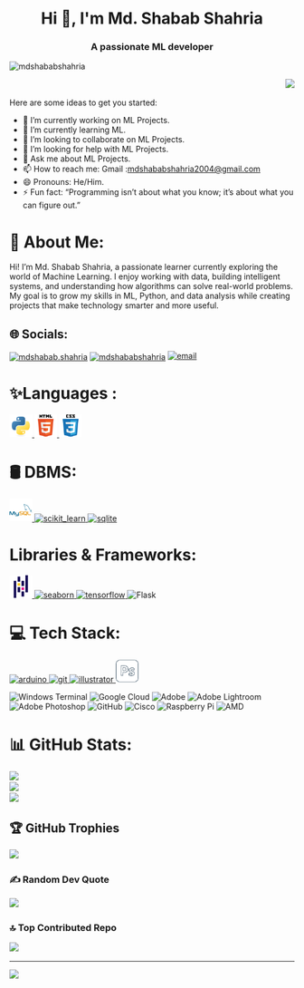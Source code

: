 <h1 align="center">Hi 👋, I'm Md. Shabab Shahria</h1>
<h3 align="center">A passionate ML developer</h3>
<p align="left"> <img src="https://komarev.com/ghpvc/?username=mdshababshahria&label=Profile%20views&color=0e75b6&style=flat" alt="mdshababshahria" /> </p>
<p align="right"> <img src="https://media.giphy.com/media/v1.Y2lkPTc5MGI3NjExZTd4cXB5eWk5MjQ0aHk4dXM5MzM2OGt0M2J1Z3RmajVzOG5kdGRxcCZlcD12MV9naWZzX3NlYXJjaCZjdD1n/HscDLzkO8EOTmgkhQP/giphy.gif" /> </p>


 Here are some ideas to get you started:

- 🔭 I’m currently working on ML Projects.
- 🌱 I’m currently learning ML.
- 👯 I’m looking to collaborate on ML Projects.
- 🤔 I’m looking for help with ML Projects.
- 💬 Ask me about ML Projects.
- 📫 How to reach me: Gmail :mdshababshahria2004@gmail.com
- 😄 Pronouns: He/Him.
- ⚡ Fun fact: “Programming isn’t about what you know; it’s about what you can figure out.”

# 💫 About Me:
Hi! I’m Md. Shabab Shahria, a passionate learner currently exploring the world of Machine Learning. I enjoy working with data, building intelligent systems, and understanding how algorithms can solve real-world problems. My goal is to grow my skills in ML, Python, and data analysis while creating projects that make technology smarter and more useful.

## 🌐 Socials:
<a href="https://fb.com/mdshabab.shahria" target="blank"><img align="center" src="https://raw.githubusercontent.com/rahuldkjain/github-profile-readme-generator/master/src/images/icons/Social/facebook.svg" alt="mdshabab.shahria" height="30" width="40" /></a>
<a href="https://instagram.com/mdshababshahria" target="blank"><img align="center" src="https://raw.githubusercontent.com/rahuldkjain/github-profile-readme-generator/master/src/images/icons/Social/instagram.svg" alt="mdshababshahria" height="30" width="40" /></a>
[![email](https://img.shields.io/badge/Email-D14836?logo=gmail&logoColor=white)](mailto:mdshababshahria2004@gmail.com) 

# ✨Languages :
<p align="left"><a href="https://www.python.org" target="_blank" rel="noreferrer"> <img src="https://raw.githubusercontent.com/devicons/devicon/master/icons/python/python-original.svg" alt="python" width="40" height="40"/> </a> <a href="https://www.w3.org/html/" target="_blank" rel="noreferrer"> <img src="https://raw.githubusercontent.com/devicons/devicon/master/icons/html5/html5-original-wordmark.svg" alt="html5" width="40" height="40"/> </a> <a href="https://www.w3schools.com/css/" target="_blank" rel="noreferrer"> <img src="https://raw.githubusercontent.com/devicons/devicon/master/icons/css3/css3-original-wordmark.svg" alt="css3" width="40" height="40"/> </a>   </p>

# 🛢 DBMS:
<a href="https://www.mysql.com/" target="_blank" rel="noreferrer"> <img src="https://raw.githubusercontent.com/devicons/devicon/master/icons/mysql/mysql-original-wordmark.svg" alt="mysql" width="40" height="40"/> </a>
<a href="https://scikit-learn.org/" target="_blank" rel="noreferrer"> <img src="https://upload.wikimedia.org/wikipedia/commons/0/05/Scikit_learn_logo_small.svg" alt="scikit_learn" width="40" height="40"/> </a> 
<a href="https://www.sqlite.org/" target="_blank" rel="noreferrer"> <img src="https://www.vectorlogo.zone/logos/sqlite/sqlite-icon.svg" alt="sqlite" width="40" height="40"/> </a>

# Libraries & Frameworks:
<a href="https://pandas.pydata.org/" target="_blank" rel="noreferrer"> <img src="https://raw.githubusercontent.com/devicons/devicon/2ae2a900d2f041da66e950e4d48052658d850630/icons/pandas/pandas-original.svg" alt="pandas" width="40" height="40"/> </a> 
<a href="https://seaborn.pydata.org/" target="_blank" rel="noreferrer"> <img src="https://seaborn.pydata.org/_images/logo-mark-lightbg.svg" alt="seaborn" width="40" height="40"/> </a>
 <a href="https://www.tensorflow.org" target="_blank" rel="noreferrer"> <img src="https://www.vectorlogo.zone/logos/tensorflow/tensorflow-icon.svg" alt="tensorflow" width="40" height="40"/> </a> 
![Flask](https://img.shields.io/badge/flask-%23000.svg?style=for-the-badge&logo=flask&logoColor=white) 

# 💻 Tech Stack:
<p align="left"> <a href="https://www.arduino.cc/" target="_blank" rel="noreferrer"> <img src="https://cdn.worldvectorlogo.com/logos/arduino-1.svg" alt="arduino" width="40" height="40"/> </a> <a href="https://git-scm.com/" target="_blank" rel="noreferrer"> <img src="https://www.vectorlogo.zone/logos/git-scm/git-scm-icon.svg" alt="git" width="40" height="40"/> </a> <a href="https://www.adobe.com/in/products/illustrator.html" target="_blank" rel="noreferrer"> <img src="https://www.vectorlogo.zone/logos/adobe_illustrator/adobe_illustrator-icon.svg" alt="illustrator" width="40" height="40"/> </a> <a href="https://www.photoshop.com/en" target="_blank" rel="noreferrer"> <img src="https://raw.githubusercontent.com/devicons/devicon/master/icons/photoshop/photoshop-line.svg" alt="photoshop" width="40" height="40"/> </a>

![Windows Terminal](https://img.shields.io/badge/Windows%20Terminal-%234D4D4D.svg?style=for-the-badge&logo=windows-terminal&logoColor=white) ![Google Cloud](https://img.shields.io/badge/GoogleCloud-%234285F4.svg?style=for-the-badge&logo=google-cloud&logoColor=white) ![Adobe](https://img.shields.io/badge/adobe-%23FF0000.svg?style=for-the-badge&logo=adobe&logoColor=white) ![Adobe Lightroom](https://img.shields.io/badge/Adobe%20Lightroom-31A8FF.svg?style=for-the-badge&logo=Adobe%20Lightroom&logoColor=white) ![Adobe Photoshop](https://img.shields.io/badge/adobe%20photoshop-%2331A8FF.svg?style=for-the-badge&logo=adobe%20photoshop&logoColor=white) ![GitHub](https://img.shields.io/badge/github-%23121011.svg?style=for-the-badge&logo=github&logoColor=white) ![Cisco](https://img.shields.io/badge/cisco-%23049fd9.svg?style=for-the-badge&logo=cisco&logoColor=black) ![Raspberry Pi](https://img.shields.io/badge/-Raspberry_Pi-C51A4A?style=for-the-badge&logo=Raspberry-Pi) ![AMD](https://img.shields.io/badge/AMD-%23000000.svg?style=for-the-badge&logo=amd&logoColor=white)
# 📊 GitHub Stats:
![](https://github-readme-stats.vercel.app/api?username=MdShababShahria&theme=tokyonight&hide_border=true&include_all_commits=false&count_private=false)<br/>
![](https://nirzak-streak-stats.vercel.app/?user=MdShababShahria&theme=tokyonight&hide_border=true)<br/>
![](https://github-readme-stats.vercel.app/api/top-langs/?username=MdShababShahria&theme=tokyonight&hide_border=true&include_all_commits=false&count_private=false&layout=compact)

## 🏆 GitHub Trophies
![](https://github-profile-trophy.vercel.app/?username=MdShababShahria&theme=tokyonight&no-frame=true&no-bg=true&margin-w=4)

### ✍️ Random Dev Quote
![](https://quotes-github-readme.vercel.app/api?type=horizontal&theme=tokyonight)

### 🔝 Top Contributed Repo
![](https://github-contributor-stats.vercel.app/api?username=MdShababShahria&limit=5&theme=tokyonight&combine_all_yearly_contributions=true)

---
[![](https://visitcount.itsvg.in/api?id=MdShababShahria&icon=0&color=0)](https://visitcount.itsvg.in)
